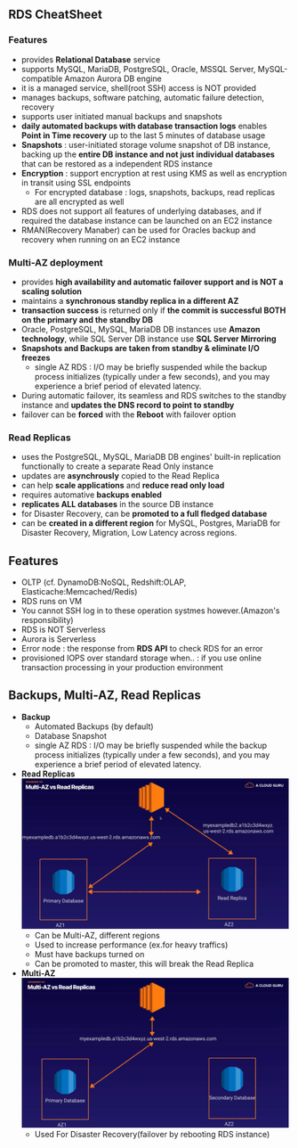 ## RDS CheatSheet
### Features
- provides **Relational Database** service
- supports MySQL, MariaDB, PostgreSQL, Oracle, MSSQL Server, MySQL-compatible Amazon Aurora DB engine
- it is a managed service, shell(root SSH) access is NOT provided 
- manages backups, software patching, automatic failure detection, recovery 
- supports user initiated manual backups and snapshots
- **daily automated backups with database transaction logs** enables **Point in Time recovery** up to the last 5 minutes of database usage
- **Snapshots** : user-initiated storage volume snapshot of DB instance, backing up the **entire DB instance and not just individual databases** that can be restored as a independent RDS instance
- **Encryption** : support encryption at rest using KMS as well as encryption in transit using SSL endpoints
  - For encrypted database : logs, snapshots, backups, read replicas are all encrypted as well
- RDS does not support all features of underlying databases, and if required the database instance can be launched on an EC2 instance
- RMAN(Recovery Manaber) can be used for Oracles backup and recovery when running on an EC2 instance

### Multi-AZ deployment 
- provides **high availability and automatic failover support and is NOT a scaling solution**
- maintains a **synchronous standby replica in a different AZ**
- **transaction success** is returned only if **the commit is successful BOTH on the primary and the standby DB**
- Oracle, PostgreSQL, MySQL, MariaDB DB instances use **Amazon technology**, while SQL Server DB instance use **SQL Server Mirroring**
- **Snapshots and Backups are taken from standby & eliminate I/O freezes**
  - single AZ RDS : I/O may be briefly suspended while the backup process initializes (typically under a few seconds), and you may experience a brief period of elevated latency.
- During automatic failover, its seamless and RDS switches to the standby instance and **updates the DNS record to point to standby**
- failover can be **forced** with the **Reboot** with failover option

### Read Replicas 
- uses the PostgreSQL, MySQL, MariaDB DB engines' built-in replication functionally to create a separate Read Only instance
- updates are **asynchrously** copied to the Read Replica
- can help **scale applications** and **reduce read only load**
- requires automative **backups enabled**
- **replicates ALL databases** in the source DB instance 
- for Disaster Recovery, can be **promoted to a full fledged database**
- can be **created in a different region** for MySQL, Postgres, MariaDB for Disaster Recovery, Migration, Low Latency across regions.


## Features
- OLTP (cf. DynamoDB:NoSQL, Redshift:OLAP, Elasticache:Memcached/Redis)
- RDS runs on VM
- You cannot SSH log in to these operation systmes however.(Amazon's responsibility)
- RDS is NOT Serverless
- Aurora is Serverless
- Error node : the response from **RDS API** to check RDS for an error
- provisioned IOPS over standard storage when.. : if you use online transaction processing in your production environment
## Backups, Multi-AZ, Read Replicas
- **Backup**
  - Automated Backups (by default)
  - Database Snapshot
  - single AZ RDS : I/O may be briefly suspended while the backup process initializes (typically under a few seconds), and you may experience a brief period of elevated latency.
- **Read Replicas**
  ![rds-replica](./image/rds-replica.png)
  - Can be Multi-AZ, different regions
  - Used to increase performance (ex.for heavy traffics)
  - Must have backups turned on 
  - Can be promoted to master, this will break the Read Replica 
- **Multi-AZ**
  ![rds-multi-az](./image/rds-multi-az.png)
  - Used For Disaster Recovery(failover by rebooting RDS instance)
 
